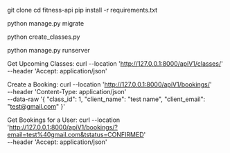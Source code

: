 git clone
cd fitness-api
pip install -r requirements.txt


python manage.py migrate

python create_classes.py


python manage.py runserver



Get Upcoming Classes:
curl --location 'http://127.0.0.1:8000/apiV1/classes/' \
--header 'Accept: application/json'



Create a Booking:
curl --location 'http://127.0.0.1:8000/apiV1/bookings/' \
--header 'Content-Type: application/json' \
--data-raw '{
  "class_id": 1,
  "client_name": "test name",
  "client_email": "test@gmail.com"
}'



Get Bookings for a User:
curl --location 'http://127.0.0.1:8000/apiV1/bookings/?email=test%40gmail.com&tstatus=CONFIRMED' \
--header 'Accept: application/json'


















